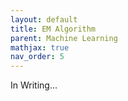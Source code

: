 ```yaml
---
layout: default
title: EM Algorithm
parent: Machine Learning
mathjax: true
nav_order: 5
---
```


In Writing...